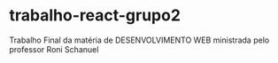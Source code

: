 # trabalho-react-grupo2
Trabalho Final da matéria de DESENVOLVIMENTO WEB ministrada pelo professor Roni Schanuel
